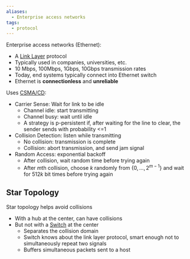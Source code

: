```yaml
---
aliases:
  - Enterprise access networks
tags:
  - protocol
---
```

Enterprise access networks (Ethernet):
- A [Link Layer](OSI%20layers/Link%20Layer/Link%20Layer.md) protocol
- Typically used in companies, universities, etc.
- 10 Mbps, 100Mbps, 1Gbps, 10Gbps transmission rates
- Today, end systems typically connect into Ethernet switch
- Ethernet is **connectionless** and **unreliable**

Uses [CSMA/CD](OSI%20layers/Link%20Layer/CSMA.md):
- Carrier Sense: Wait for link to be idle
	- Channel idle: start transmitting
	- Channel busy: wait until idle
	- A strategy is p-persistent if, after waiting for the line to clear, the sender sends with probability <=1
- Collision Detection: listen while transmitting
	- No collision: transmission is complete
	- Collision: abort transmission, and send jam signal
- Random Access: exponential backoff
	- After collision, wait random time before trying again
	- After $m$th collision, choose $k$ randomly from $\{0, ..., 2^{m-1}\}$ and wait for $512k$ bit times before trying again

## Star Topology

Star topology helps avoid collisions
- With a hub at the center, can have collisions
- But not with a [Switch](OSI%20layers/Link%20Layer/Switches.md) at the center
	- Separates the collision domain
	- Switch knows about the link layer protocol, smart enough not to simultaneously repeat two signals
	- Buffers simultaneous packets sent to a host
